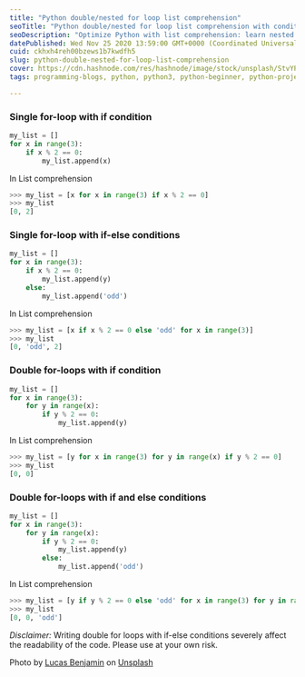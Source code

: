 ```yaml
---
title: "Python double/nested for loop list comprehension"
seoTitle: "Python double/nested for loop list comprehension with conditions"
seoDescription: "Optimize Python with list comprehension: learn nested or double for-loops, if/else conditions for efficient programming. Use at your own risk."
datePublished: Wed Nov 25 2020 13:59:00 GMT+0000 (Coordinated Universal Time)
cuid: ckhxh4reh00bzews1b7kwdfh5
slug: python-double-nested-for-loop-list-comprehension
cover: https://cdn.hashnode.com/res/hashnode/image/stock/unsplash/StvYPDirU6o/upload/a595686144447fe354dd3bbf09b8f28c.jpeg
tags: programming-blogs, python, python3, python-beginner, python-projects

---
```


### Single for-loop with if condition
``` python
my_list = []
for x in range(3):
    if x % 2 == 0:
        my_list.append(x)
```
In List comprehension

``` python
>>> my_list = [x for x in range(3) if x % 2 == 0]
>>> my_list
[0, 2]
```

### Single for-loop with if-else conditions

``` python
my_list = []
for x in range(3):
    if x % 2 == 0:
        my_list.append(y)
    else:
        my_list.append('odd')
```
In List comprehension

``` python
>>> my_list = [x if x % 2 == 0 else 'odd' for x in range(3)]
>>> my_list
[0, 'odd', 2]
```
### Double for-loops with if condition

``` python
my_list = []
for x in range(3):
    for y in range(x):
        if y % 2 == 0:
            my_list.append(y)
```
In List comprehension

``` python
>>> my_list = [y for x in range(3) for y in range(x) if y % 2 == 0]
>>> my_list
[0, 0]
```


### Double for-loops with if and else conditions

``` python
my_list = []
for x in range(3):
    for y in range(x):
        if y % 2 == 0:
            my_list.append(y)
        else:
            my_list.append('odd')
```
In List comprehension

``` python
>>> my_list = [y if y % 2 == 0 else 'odd' for x in range(3) for y in range(x)]
>>> my_list
[0, 0, 'odd']
```
*Disclaimer:*
Writing double for loops with if-else conditions severely affect the readability of the code. Please use at your own risk.  

<span>Photo by <a href="https://unsplash.com/@aznbokchoy?utm_source=unsplash&amp;utm_medium=referral&amp;utm_content=creditCopyText">Lucas Benjamin</a> on <a href="https://unsplash.com/s/photos/abstract?utm_source=unsplash&amp;utm_medium=referral&amp;utm_content=creditCopyText">Unsplash</a></span>
